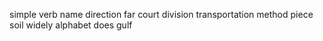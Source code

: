 simple verb name direction far court division transportation method piece soil widely alphabet does gulf